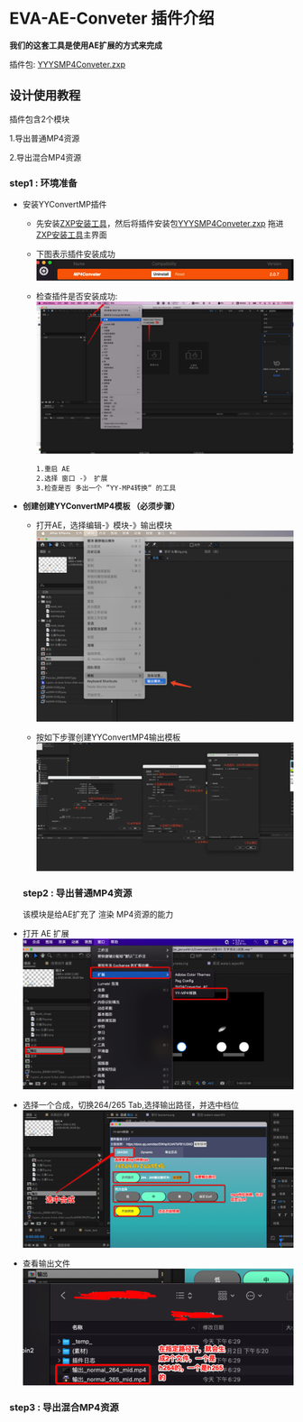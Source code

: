 # EVA-AE-Conveter 插件介绍

      
  **我们的这套工具是使用AE扩展的方式来完成**
   
 插件包: [YYYSMP4Conveter.zxp](./build-2.0.7)
 
 ## 设计使用教程
 
  插件包含2个模块
  
   1.导出普通MP4资源
   
   2.导出混合MP4资源
   
  ### step1 : 环境准备
  
  * 安装YYConvertMP插件

      * 先安装[ZXP安装工具](https://aescripts.com/learn/zxp-installer/)，然后将插件安装包[YYYSMP4Conveter.zxp](./build-2.0.7) 拖进 [ZXP安装工具](https://aescripts.com/learn/zxp-installer/)主界面
      * 下图表示插件安装成功 ![](../images/ae_installer.png)
      * 检查插件是否安装成功: ![](../images/check_ae_install.png)

            1.重启 AE 
            2.选择 窗口 -》 扩展 
            3.检查是否 多出一个 ”YY-MP4转换“ 的工具 
* **创建创建YYConvertMP4模板 （必须步骤）**
    
    * 打开AE，选择编辑-》模块-》输出模块 ![](../images/ae_add_template_1.png)

    * 按如下步骤创建YYConvertMP4输出模板 ![](../images/ae_add_template_2.png)
  
  

  ### step2 : 导出普通MP4资源
  
  该模块是给AE扩充了 渲染 MP4资源的能力
  
* 打开 AE 扩展 ![](../images/open_ae_plugin.png)

  
* 选择一个合成，切换264/265 Tab,选择输出路径，并选中档位 ![](../images/output_normal.png)

 * 查看输出文件 ![](../images/output_normal_file.png)    

     
  ### step3 : 导出混合MP4资源 



